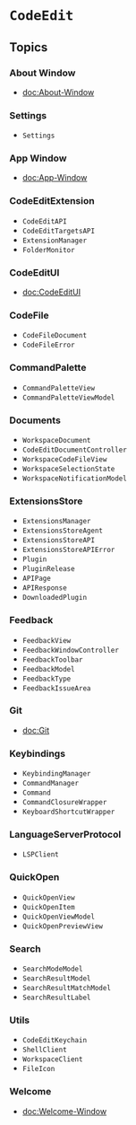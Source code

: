 # ``CodeEdit``

## Topics

### About Window

- <doc:About-Window>

### Settings

- ``Settings``

### App Window

- <doc:App-Window>

### CodeEditExtension

- ``CodeEditAPI``
- ``CodeEditTargetsAPI``
- ``ExtensionManager``
- ``FolderMonitor``

### CodeEditUI

- <doc:CodeEditUI>

### CodeFile

- ``CodeFileDocument``
- ``CodeFileError``

### CommandPalette

- ``CommandPaletteView``
- ``CommandPaletteViewModel``

### Documents

- ``WorkspaceDocument``
- ``CodeEditDocumentController``
- ``WorkspaceCodeFileView``
- ``WorkspaceSelectionState``
- ``WorkspaceNotificationModel``

### ExtensionsStore

- ``ExtensionsManager``
- ``ExtensionsStoreAgent``
- ``ExtensionsStoreAPI``
- ``ExtensionsStoreAPIError``
- ``Plugin``
- ``PluginRelease``
- ``APIPage``
- ``APIResponse``
- ``DownloadedPlugin``

### Feedback

- ``FeedbackView``
- ``FeedbackWindowController``
- ``FeedbackToolbar``
- ``FeedbackModel``
- ``FeedbackType``
- ``FeedbackIssueArea``

### Git

- <doc:Git>

### Keybindings

- ``KeybindingManager``
- ``CommandManager``
- ``Command``
- ``CommandClosureWrapper``
- ``KeyboardShortcutWrapper``

### LanguageServerProtocol

- ``LSPClient``

### QuickOpen

- ``QuickOpenView``
- ``QuickOpenItem``
- ``QuickOpenViewModel``
- ``QuickOpenPreviewView``

### Search

- ``SearchModeModel``
- ``SearchResultModel``
- ``SearchResultMatchModel``
- ``SearchResultLabel``

### Utils

- ``CodeEditKeychain``
- ``ShellClient``
- ``WorkspaceClient``
- ``FileIcon``

### Welcome

- <doc:Welcome-Window>
